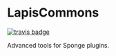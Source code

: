 LapisCommons
=============
[![travis badge](https://api.travis-ci.org/LapisBlue/Commons.svg)](https://travis-ci.org/LapisBlue/Commons)

Advanced tools for Sponge plugins.
